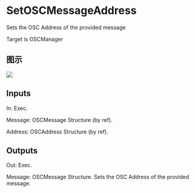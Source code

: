 # SetOSCMessageAddress

Sets the OSC Address of the provided message

Target is OSCManager

## 图示

![]($-20221218-18063056.png)

## Inputs

In: Exec.

Message: OSCMessage Structure (by ref).

Address: OSCAddress Structure (by ref).  

## Outputs

Out: Exec.

Message: OSCMessage Structure. Sets the OSC Address of the provided message.

